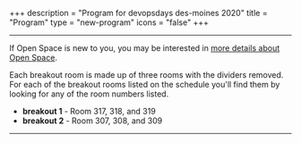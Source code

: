 +++
description = "Program for devopsdays des-moines 2020"
title = "Program"
type = "new-program"
icons = "false"
+++
<div class = "row">
  <div class = "col">
    <hr />
    <p>If Open Space is new to you, you may be interested in <a href="/pages/open-space-format">more details about Open Space</a>.</p>
    <p>
        Each breakout room is made up of three rooms with the dividers removed. For each of the breakout rooms listed on the schedule you'll find them by looking for any of the room numbers listed.
        <ul class="list-unstyled">
            <li><b>breakout 1</b> - Room 317, 318, and 319</li> 
            <li><b>breakout 2</b> - Room 307, 308, and 309</li>
        </ul>
    </p>
    <hr />
  </div>
</div>